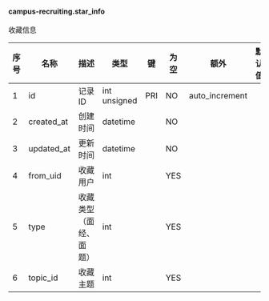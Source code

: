 #### campus-recruiting.star_info 
收藏信息

| 序号 | 名称 | 描述 | 类型 | 键 | 为空 | 额外 | 默认值 |
| ---- | ---- | ---- | ---- | ---- | ---- | ---- | ---- |
| 1 | id | 记录ID | int unsigned | PRI | NO | auto_increment |  |
| 2 | created_at | 创建时间 | datetime |  | NO |  |  |
| 3 | updated_at | 更新时间 | datetime |  | NO |  |  |
| 4 | from_uid | 收藏用户 | int |  | YES |  |  |
| 5 | type | 收藏类型（面经、面题） | int |  | YES |  |  |
| 6 | topic_id | 收藏主题 | int |  | YES |  |  |
